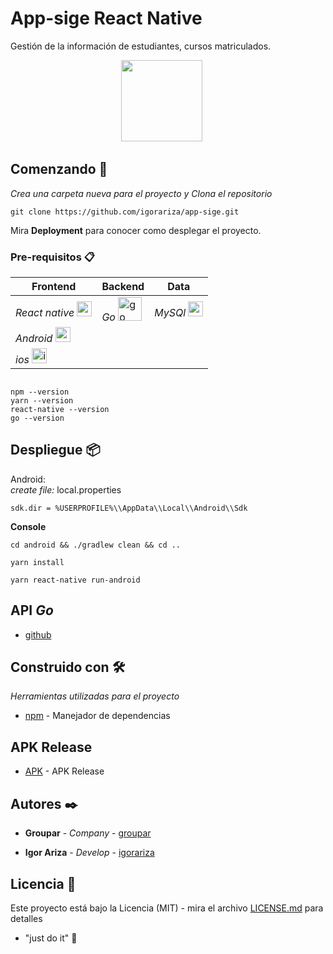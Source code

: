 # App-sige React Native

Gestión de la información de estudiantes, cursos matriculados.
<div align="center">
    <img src="https://user-images.githubusercontent.com/18409088/128954202-434857a5-ba9a-44a0-963d-4b2d2cb1ad8a.jpeg" width="130px"</img>
     &nbsp;&nbsp;&nbsp;&nbsp;
     
</div>

## Comenzando 🚀

_Crea una carpeta nueva para el proyecto y Clona el repositorio_

```
git clone https://github.com/igorariza/app-sige.git
```

Mira **Deployment** para conocer como desplegar el proyecto.


### Pre-requisitos 📋 <br>

| **Frontend** | Backend | Data |
| --- | --- | --- |
|_React native_ [<img src="https://user-images.githubusercontent.com/18409088/129100018-c75e1ca5-3c0d-4f2a-949a-2d376aae09be.png" alt="react native logo" width="24">](https://reactnative.dev/) | _Go_ [<img src="https://raw.githubusercontent.com/Delta456/Delta456/master/img/golang.png" alt="go logo" width="38">](https://golang.org/) |  _MySQl_ [<img src="https://user-images.githubusercontent.com/18409088/129264702-596502a1-f211-4777-a2e6-0b759f582988.png" alt="mysql logo" width="24">](https://www.mysql.com/)
| _Android_ [<img src="https://user-images.githubusercontent.com/18409088/129100400-e7f90b17-f86b-418c-987e-6a0ecd0266d9.png" alt="android logo" width="24">](https://android.com/)
| _ios_ [<img src="https://user-images.githubusercontent.com/18409088/129265639-8cf3b874-cc2c-496c-becf-ebd8447ed0b7.png" alt="ios logo" width="24">](https://www.apple.com/) 


```

npm --version
yarn --version
react-native --version
go --version

```


## Despliegue 📦
Android:  <br>
 _create file:_ local.properties
 ```
 sdk.dir = %USERPROFILE%\\AppData\\Local\\Android\\Sdk 
 ```
 
 **Console**
 ```
 cd android && ./gradlew clean && cd ..
 
 yarn install
 
 yarn react-native run-android
 ```
 
 ## API _Go_ ##
 * [github](https://github.com/igorariza/Go-BackendMySQl.git)


## Construido con 🛠️

_Herramientas utilizadas para el proyecto_

* [npm](https://www.npmjs.com/) - Manejador de dependencias

## APK Release
* [APK](https://drive.google.com/file/d/1KbEzUSa5D7Ey3FkmZt9ts2pE1ovY5-sC/view?usp=sharing) - APK Release


## Autores ✒️

* **Groupar**   - *Company* - [groupar](https://github.com/groupargit)

* **Igor Ariza** - *Develop* - [igorariza](https://github.com/igorariza)


## Licencia 📄

Este proyecto está bajo la Licencia (MIT) - mira el archivo [LICENSE.md](LICENSE.md) para detalles

* "just do it" 📢
